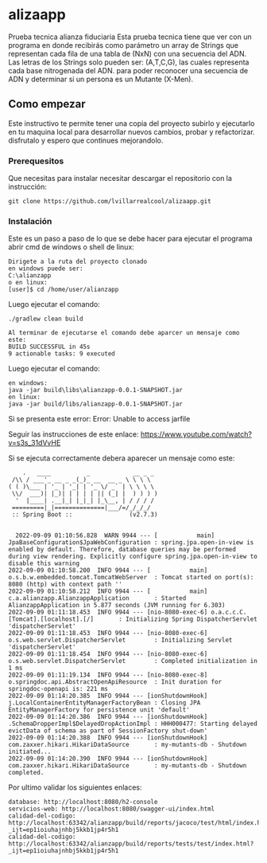 # alizaapp

Prueba tecnica alianza fiduciaria
Esta prueba tecnica tiene que ver con un programa en donde recibirás como parámetro un array de Strings que representan cada fila de una tabla
de (NxN) con una secuencia del ADN. Las letras de los Strings solo pueden ser: (A,T,C,G), las cuales representa cada base nitrogenada del ADN.
para poder reconocer una secuencia de ADN y determinar si un persona es un Mutante (X-Men).

## Como empezar

Este instructivo te permite tener una copia del proyecto subirlo y ejecutarlo en tu maquina local para desarrollar nuevos cambios, probar y refactorizar.
disfrutalo y espero que continues mejorandolo.

### Prerequesitos

Que necesitas para instalar necesitar descargar el repositorio con la instrucción:

```
git clone https://github.com/lvillarrealcool/alizaapp.git
```

### Instalación

Este es un paso a paso de lo que se debe hacer para ejecutar el programa abrir cmd de windows o shell de linux:

```
Dirigete a la ruta del proyecto clonado 
en windows puede ser:
C:\alianzapp
o en linux:
[user]$ cd /home/user/alianzapp 
```
Luego ejecutar el comando:
```
./gradlew clean build

Al terminar de ejecutarse el comando debe aparcer un mensaje como este:
BUILD SUCCESSFUL in 45s
9 actionable tasks: 9 executed
```
Luego ejecutar el comando:
```
en windows:
java -jar build\libs\alianzapp-0.0.1-SNAPSHOT.jar
en linux:
java -jar build/libs/alianzapp-0.0.1-SNAPSHOT.jar
```
Si se presenta este error: 
Error: Unable to access jarfile <path>

Seguir las instrucciones de este enlace: https://www.youtube.com/watch?v=s3s_31dVvHE
  
Si se ejecuta correctamente debera aparecer un mensaje como este:

```
    .   ____          _            __ _ _
 /\\ / ___'_ __ _ _(_)_ __  __ _ \ \ \ \
( ( )\___ | '_ | '_| | '_ \/ _` | \ \ \ \
 \\/  ___)| |_)| | | | | || (_| |  ) ) ) )
  '  |____| .__|_| |_|_| |_\__, | / / / /
 =========|_|==============|___/=/_/_/_/
 :: Spring Boot ::                (v2.7.3)

  
  2022-09-09 01:10:56.828  WARN 9944 --- [           main] JpaBaseConfiguration$JpaWebConfiguration : spring.jpa.open-in-view is enabled by default. Therefore, database queries may be performed during view rendering. Explicitly configure spring.jpa.open-in-view to disable this warning
2022-09-09 01:10:58.200  INFO 9944 --- [           main] o.s.b.w.embedded.tomcat.TomcatWebServer  : Tomcat started on port(s): 8080 (http) with context path ''
2022-09-09 01:10:58.212  INFO 9944 --- [           main] c.a.alianzapp.AlianzappApplication       : Started AlianzappApplication in 5.877 seconds (JVM running for 6.303)
2022-09-09 01:11:18.453  INFO 9944 --- [nio-8080-exec-6] o.a.c.c.C.[Tomcat].[localhost].[/]       : Initializing Spring DispatcherServlet 'dispatcherServlet'
2022-09-09 01:11:18.453  INFO 9944 --- [nio-8080-exec-6] o.s.web.servlet.DispatcherServlet        : Initializing Servlet 'dispatcherServlet'
2022-09-09 01:11:18.454  INFO 9944 --- [nio-8080-exec-6] o.s.web.servlet.DispatcherServlet        : Completed initialization in 1 ms
2022-09-09 01:11:19.134  INFO 9944 --- [nio-8080-exec-8] o.springdoc.api.AbstractOpenApiResource  : Init duration for springdoc-openapi is: 221 ms
2022-09-09 01:14:20.385  INFO 9944 --- [ionShutdownHook] j.LocalContainerEntityManagerFactoryBean : Closing JPA EntityManagerFactory for persistence unit 'default'
2022-09-09 01:14:20.386  INFO 9944 --- [ionShutdownHook] .SchemaDropperImpl$DelayedDropActionImpl : HHH000477: Starting delayed evictData of schema as part of SessionFactory shut-down'
2022-09-09 01:14:20.388  INFO 9944 --- [ionShutdownHook] com.zaxxer.hikari.HikariDataSource       : my-mutants-db - Shutdown initiated...
2022-09-09 01:14:20.390  INFO 9944 --- [ionShutdownHook] com.zaxxer.hikari.HikariDataSource       : my-mutants-db - Shutdown completed.
```
Por ultimo validar los siguientes enlaces:

```
database: http://localhost:8080/h2-console
servicios-web: http://localhost:8080/swagger-ui/index.html
calidad-del-codigo: http://localhost:63342/alianzapp/build/reports/jacoco/test/html/index.html?_ijt=ep1ioiuhajnhbj5kkb1jp4r5h1
calidad-del-codigo: http://localhost:63342/alianzapp/build/reports/tests/test/index.html?_ijt=ep1ioiuhajnhbj5kkb1jp4r5h1
  
 






